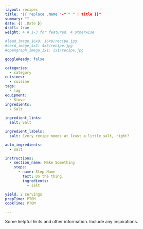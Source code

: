 ```yaml
---
layout: recipes
title: "{{ replace .Name "-" " " | title }}"
summary: ""
date: {{ .Date }}
draft: true
weight: 4 # 1-3 for featured, 4 otherwise

#lead_image_16x9: 16x9/recipe.jpg
#card_image_4x3: 4x3/recipe.jpg
#opengraph_image_1x1: 1x1/recipe.jpg

googleReady: false

categories:
  - category
cuisines:
  - cuisine
tags:
  - tag
equipment:
  - Stove
ingredients:
  - Salt
  
ingredient_links:
  salt: Salt

ingredient_labels:
  salt: Every recipe needs at least a little salt, right?

auto_ingredients:
  - salt

instructions:
  - section_name: Make Something
    steps:
      - name: Step Name
        text: Do the thing.
        ingredients:
          - salt

yield: 2 servings
prepTime: PT0M
cookTime: PT0M

---
```


Some helpful hints and other information. Include any inspirations.
